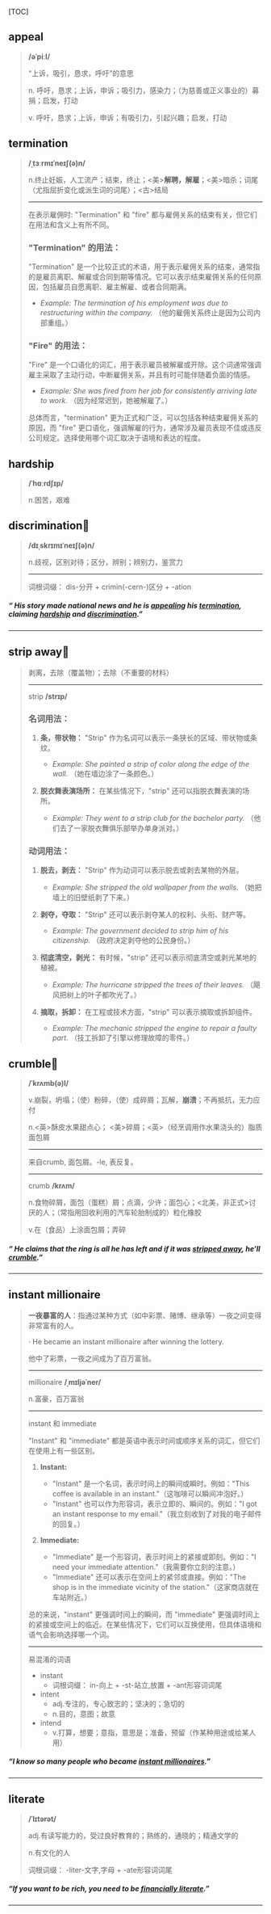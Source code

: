 [TOC]

## appeal

> **/əˈpiːl/**
>
> “上诉，吸引，恳求，呼吁”的意思
>
> n.
> 呼吁，恳求；上诉，申诉；吸引力，感染力；（为慈善或正义事业的）募捐；启发，打动
>
> v.
> 呼吁，恳求；上诉，申诉；有吸引力，引起兴趣；启发，打动

## termination

> **/ˌtɜːrmɪˈneɪʃ(ə)n/**
>
> n.终止妊娠，人工流产；结束，终止；<美>**解聘，解雇**；<美>暗杀；词尾（尤指屈折变化或派生词的词尾）；<古>结局
> 
>---
> 
>在表示雇佣时:
> "Termination" 和 "fire" 都与雇佣关系的结束有关，但它们在用法和含义上有所不同。
> 
>### "Termination" 的用法：
> 
>"Termination" 是一个比较正式的术语，用于表示雇佣关系的结束，通常指的是雇员离职、解雇或合同到期等情况。它可以表示结束雇佣关系的任何原因，包括雇员自愿离职、雇主解雇、或者合同期满。
> 
>- *Example: The termination of his employment was due to restructuring within the company.*
>   （他的雇佣关系终止是因为公司内部重组。）
> 
>### "Fire" 的用法：
> 
>"Fire" 是一个口语化的词汇，用于表示雇员被解雇或开除。这个词通常强调雇主采取了主动行动，中断雇佣关系，并且有时可能伴随着负面的情感。
> 
>- *Example: She was fired from her job for consistently arriving late to work.*
>   （因为经常迟到，她被解雇了。）
> 
>总体而言，"termination" 更为正式和广泛，可以包括各种结束雇佣关系的原因，而 "fire" 更口语化，强调解雇的行为，通常涉及雇员表现不佳或违反公司规定。选择使用哪个词汇取决于语境和表达的程度。

## hardship

> **/ˈhɑːrdʃɪp/**
>
> n.困苦，艰难
> 

## discrimination🚩

> **/dɪˌskrɪmɪˈneɪʃ(ə)n/**
>
> n.歧视，区别对待；区分，辨别；辨别力，鉴赏力
>
> ---
>
> 词根词缀： dis-分开 + crimin(-cern-)区分 + -ation
>

##### “ His story made national news and he is **<u>appealing</u>** his **<u>termination</u>**, claiming **<u>hardship</u>** and **<u>discrimination</u>**.”

---

## strip away🚩

> 剥离，去除（覆盖物）；去除（不重要的材料）
>
> ---
>
> strip  **/strɪp/**
>
> ### 名词用法：
>
> 1. **条，带状物：** "Strip" 作为名词可以表示一条狭长的区域、带状物或条纹。
>
>    - *Example: She painted a strip of color along the edge of the wall.*
>      （她在墙边涂了一条颜色。）
>
> 2. **脱衣舞表演场所：** 在某些情况下，"strip" 还可以指脱衣舞表演的场所。
>
>    - *Example: They went to a strip club for the bachelor party.*
>      （他们去了一家脱衣舞俱乐部举办单身派对。）
>
> ### 动词用法：
>
> 1. **脱去，剥去：** "Strip" 作为动词可以表示脱去或剥去某物的外层。
>
>    - *Example: She stripped the old wallpaper from the walls.*
>      （她把墙上的旧壁纸剥了下来。）
>
> 2. **剥夺，夺取：** "Strip" 还可以表示剥夺某人的权利、头衔、财产等。
>
>    - *Example: The government decided to strip him of his citizenship.*
>      （政府决定剥夺他的公民身份。）
>
> 3. **彻底清空，剥光：** 有时候，"strip" 还可以表示彻底清空或剥光某地的植被。
>
>    - *Example: The hurricane stripped the trees of their leaves.*
>      （飓风把树上的叶子都吹光了。）
>
> 4. **摘取，拆卸：** 在工程或技术方面，"strip" 可以表示摘取或拆卸组件。
>
>    - *Example: The mechanic stripped the engine to repair a faulty part.*
>      （技工拆卸了引擎以修理故障的零件。）
>

## crumble🚩

> **/ˈkrʌmb(ə)l/**
>
> v.崩裂，坍塌；（使）粉碎，（使）成碎屑；瓦解，**崩溃**；不再抵抗，无力应付
>
> n.<英>酥皮水果甜点心； <美>碎屑；<英>（经烹调用作水果浇头的）脂质面包屑
>
> ---
>
> 来自crumb, 面包屑。-le, 表反复。
>
> ---
>
> crumb **/krʌm/**
>
> n.食物碎屑，面包（蛋糕）屑；点滴，少许；面包心；<北美，非正式>讨厌的人；（常指用回收利用的汽车轮胎制成的）粒化橡胶
>
> v.在（食品）上涂面包屑；弄碎

##### “ He claims that the ring is all he has left and if it was <u>**stripped away**</u>, he’ll **<u>crumble</u>**.”

---

## instant millionaire

> **一夜暴富的人**：指通过某种方式（如中彩票、赌博、继承等）一夜之间变得非常富有的人。
>
> · He became an instant millionaire after winning the lottery.
>
> 他中了彩票，一夜之间成为了百万富翁。
>
> ---
>
> millionaire **/ˌmɪljəˈner/**
>
> n.富豪，百万富翁
>
> ---
>
> instant 和 immediate
>
> "Instant" 和 "immediate" 都是英语中表示时间或顺序关系的词汇，但它们在使用上有一些区别。
>
> 1. **Instant:**
>    - "Instant" 是一个名词，表示时间上的瞬间或瞬时。例如："This coffee is available in an instant."（这咖啡可以瞬间冲泡好。）
>    - "Instant" 也可以作为形容词，表示立即的、瞬间的。例如："I got an instant response to my email."（我立刻收到了对我的电子邮件的回复。）
>
> 2. **Immediate:**
>    - "Immediate" 是一个形容词，表示时间上的紧接或即刻。例如："I need your immediate attention."（我需要你立刻的注意。）
>    - "Immediate" 还可以表示在空间上的紧邻或直接。例如："The shop is in the immediate vicinity of the station."（这家商店就在车站附近。）
>
> 总的来说，"instant" 更强调时间上的瞬间，而 "immediate" 更强调时间上的紧接或空间上的临近。在某些情况下，它们可以互换使用，但具体语境和语气会影响选择哪一个词。
>
> ---
>
> 易混淆的词语
>
> - instant
>   - 词根词缀： in-向上 + -st-站立,放置 + -ant形容词词尾
> - intent
>   - adj.专注的，专心致志的；坚决的；急切的
>   - n.目的，意图；故意
> - intend
>   - v.打算，想要；意指，意思是；准备，预留（作某种用途或给某人用）

##### “I know so many people who became **<u>instant millionaires</u>.**”

---

## literate

> **/ˈlɪtərət/**
>
> adj.有读写能力的，受过良好教育的；熟练的，通晓的；精通文学的
>
> n.有文化的人
>
> 词根词缀： -liter-文字,字母 + -ate形容词词尾

##### “If you want to be rich, you need to be <u>financially **literate**</u>.”

---

